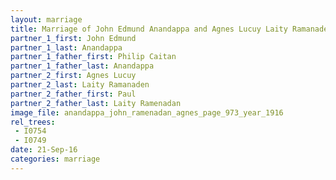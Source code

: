 ```yaml
---
layout: marriage
title: Marriage of John Edmund Anandappa and Agnes Lucuy Laity Ramanaden
partner_1_first: John Edmund
partner_1_last: Anandappa
partner_1_father_first: Philip Caitan
partner_1_father_last: Anandappa
partner_2_first: Agnes Lucuy
partner_2_last: Laity Ramanaden
partner_2_father_first: Paul
partner_2_father_last: Laity Ramenadan
image_file: anandappa_john_ramenadan_agnes_page_973_year_1916
rel_trees:
 - I0754
 - I0749
date: 21-Sep-16
categories: marriage
---
```


